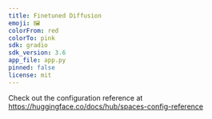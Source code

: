 ```yaml
---
title: Finetuned Diffusion
emoji: 🖼️
colorFrom: red
colorTo: pink
sdk: gradio
sdk_version: 3.6
app_file: app.py
pinned: false
license: mit
---
```


Check out the configuration reference at https://huggingface.co/docs/hub/spaces-config-reference
